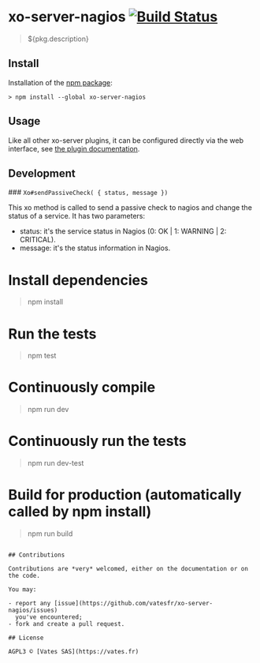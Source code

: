 # xo-server-nagios [![Build Status](https://travis-ci.org/vatesfr/xo-server-nagios.png?branch=master)](https://travis-ci.org/vatesfr/xo-server-nagios)

> ${pkg.description}

## Install

Installation of the [npm package](https://npmjs.org/package/xo-server-nagios):

```
> npm install --global xo-server-nagios
```

## Usage

Like all other xo-server plugins, it can be configured directly via
the web interface, see [the plugin documentation](https://xen-orchestra.com/docs/plugins.html).

## Development

### `Xo#sendPassiveCheck( { status, message }) `

This xo method is called to send a passive check to nagios and change the status of a service. 
It has two parameters:
- status: it's the service status in Nagios (0: OK | 1: WARNING | 2: CRITICAL).
- message: it's the status information in Nagios.

# Install dependencies
> npm install

# Run the tests
> npm test

# Continuously compile
> npm run dev

# Continuously run the tests
> npm run dev-test

# Build for production (automatically called by npm install)
> npm run build
```

## Contributions

Contributions are *very* welcomed, either on the documentation or on
the code.

You may:

- report any [issue](https://github.com/vatesfr/xo-server-nagios/issues)
  you've encountered;
- fork and create a pull request.

## License

AGPL3 © [Vates SAS](https://vates.fr)
